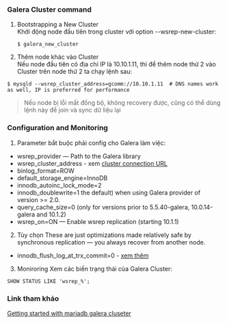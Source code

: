 ### Galera Cluster command

1. Bootstrapping a New Cluster <br>
Khởi động node đầu tiên trong cluster với option --wsrep-new-cluster:
   ```
   $ galera_new_cluster
   ```
2. Thêm node khác vào Cluster <br>
Nếu node đầu tiên có địa chỉ IP là 10.10.1.11, thì để thêm node thứ 2 vào Cluster trên node thứ 2 ta chạy lệnh sau:
```
$ mysqld --wsrep_cluster_address=gcomm://10.10.1.11  # DNS names work as well, IP is preferred for performance
```
> Nếu node bị lỗi mất đồng bộ, không recovery được, cũng có thể dùng lệnh này để join và sync dữ liệu lại
### Configuration and Monitoring
1. Parameter bắt buộc phải config cho Galera làm việc:
  - wsrep_provider — Path to the Galera library
  - wsrep_cluster_address - xem [cluster connection URL](https://mariadb.com/kb/en/galera-cluster-address/)
  - binlog_format=ROW 
  - default_storage_engine=InnoDB
  - innodb_autoinc_lock_mode=2
  - innodb_doublewrite=1 the default) when using Galera provider of version >= 2.0.
  - query_cache_size=0 (only for versions prior to 5.5.40-galera, 10.0.14-galera and 10.1.2)
  - wsrep_on=ON — Enable wsrep replication (starting 10.1.1)
2. Tùy chọn
These are just optimizations made relatively safe by synchronous replication — you always recover from another node.
  - innodb_flush_log_at_trx_commit=0 - [xem thêm](https://mariadb.com/kb/en/xtradbinnodb-server-system-variables/#innodb_flush_log_at_trx_commit)
3. Moniroring
Xem các biến trạng thái của Galera Cluster:
```
SHOW STATUS LIKE 'wsrep_%';
```
### Link tham khảo
[Getting started with mariadb galera cluseter](https://mariadb.com/kb/en/library/getting-started-with-mariadb-galera-cluster/)
